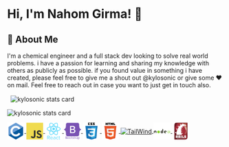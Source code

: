 # Hi, I'm Nahom Girma! 👋
## 🚀 About Me

I'm a chemical engineer and a full stack dev looking to solve real world problems. i have a passion for learning and sharing my knowledge with others as publicly as possible. if you found value in something i have created, please feel free to give me a shout out @kylosonic or give some ❤️ on mail. Feel free to reach out in case you want to just get in touch also.
<div style="width: auto; margin-left: auto; margin-right: auto">
<p>&nbsp;
<img align="center" src="https://github-readme-stats.vercel.app/api?username=kylosonic&show_icons=true&theme=default&title_color=000000&text_color=000000&bg_color=ffffff&hide_border=true" alt="kylosonic stats card" /></p>
<p>
<img align="center" src="https://github-readme-stats.vercel.app/api/top-langs?username=kylosonic&theme=default&title_color=000000&text_color=000000&bg_color=ffffff&hide_border=true&layout=compact" alt="kylosonic stats card" /></p>
<a href="https://www.cprogramming.com/" target="blank">
<img align="center" src="https://raw.githubusercontent.com/devicons/devicon/master/icons/c/c-original.svg" alt="C" height="40" width="40" />
</a>
<a href="https://developer.mozilla.org/en-US/docs/Web/JavaScript" target="blank">
<img align="center" src="https://raw.githubusercontent.com/devicons/devicon/master/icons/javascript/javascript-original.svg" alt="JavaScript" height="40" width="40" />
</a>
<a href="https://reactjs.org/" target="blank">
<img align="center" src="https://raw.githubusercontent.com/devicons/devicon/master/icons/react/react-original-wordmark.svg" alt="React" height="40" width="40" />
</a>
<a href="https://getbootstrap.com" target="blank">
<img align="center" src="https://raw.githubusercontent.com/devicons/devicon/master/icons/bootstrap/bootstrap-plain-wordmark.svg" alt="Bootstrap" height="40" width="40" />
</a>
<a href="https://www.w3schools.com/css/" target="blank">
<img align="center" src="https://raw.githubusercontent.com/devicons/devicon/master/icons/css3/css3-original-wordmark.svg" alt="Css3" height="40" width="40" />
</a>
<a href="https://www.w3.org/html/" target="blank">
<img align="center" src="https://raw.githubusercontent.com/devicons/devicon/master/icons/html5/html5-original-wordmark.svg" alt="Html5" height="40" width="40" />
</a>
<a href="https://tailwindcss.com/" target="blank">
<img align="center" src="https://www.vectorlogo.zone/logos/tailwindcss/tailwindcss-icon.svg" alt="TailWind" height="40" width="40" />
</a>
<a href="https://nodejs.org" target="blank">
<img align="center" src="https://raw.githubusercontent.com/devicons/devicon/master/icons/nodejs/nodejs-original-wordmark.svg" alt="Node.js" height="40" width="40" />
</a>
<a href="https://rubyonrails.org" target="blank">
<img align="center" src="https://raw.githubusercontent.com/devicons/devicon/master/icons/rails/rails-original-wordmark.svg" alt="Rails" height="40" width="40" />
</a>
</div>

